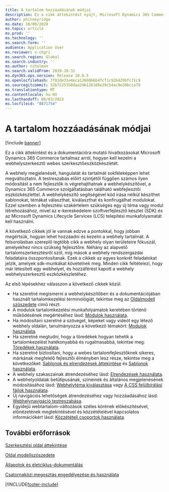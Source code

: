 ```yaml
---
title: A tartalom hozzáadásának módjai
description: Ez a cikk áttekintést nyújt, Microsoft Dynamics 365 Commerce és hivatkozásokat ad arra, hogy hol és hogyan kell elkezdeni a tartalomkezelést a webhelyszerkesztő webes szerzője eszközkészletével.
author: phinneyridge
ms.date: 10/09/2020
ms.topic: article
ms.prod: ''
ms.technology: ''
ms.search.form: ''
audience: Application User
ms.reviewer: v-chgri
ms.search.region: Global
ms.search.industry: ''
ms.author: niholman
ms.search.validFrom: 2019-10-31
ms.dyn365.ops.version: Release 10.0.5
ms.openlocfilehash: 7f01de31e4eca1266066b4fcf1c92b429bfc71c9
ms.sourcegitcommit: 52b7225350daa29b1263d8e29c54ac9e20bcca70
ms.translationtype: MT
ms.contentlocale: hu-HU
ms.lasthandoff: 06/03/2022
ms.locfileid: "8871754"
---
```

# <a name="ways-to-add-content"></a>A tartalom hozzáadásának módjai

[!include [banner](includes/banner.md)]

Ez a cikk áttekintést és a dokumentációra mutató hivatkozásokat Microsoft Dynamics 365 Commerce tartalmaz arról, hogyan kell kezelni a webhelyszerkesztő webes szerkesztőeszközkészletét.

A webhely megjelenését, hangulatát és tartalmát sokféleképpen lehet megváltoztatni. A testreszabás előírt szintjétől függően számos ilyen módosítást a nem fejlesztők is végrehajthatnak a webhelykészítővel, a Dynamics 365 Commerce szolgáltatásban található webfejlesztői eszközkészlettel. A webhelykészítő segítségével kód írása nélkül készíthet sablonokat, témákat választhat, kiválaszthat és konfirugálhat modulokat. Ezzel szemben a fejlesztési szakértelem szükséges egy új téma vagy modul létrehozásához, mivel az e-kereskedelem szoftverfejlesztő készlet (SDK) és az Microsoft Dynamics Lifecycle Services (LCS) telepítési munkafolyamatát kell használni.

A következő cikkek jól le vannak edzve a pontokkal, hogy jobban megértsük, hogyan lehet hozzáadni és kezelni a webhely tartalmát. A felsorolásban szereplő legtöbb cikk a webhely olyan területeire fókuszál, amelyekhez nincs szükség fejlesztőre. Néhány az alapvető tartalomszerkesztésről szól, míg mások a webhely rendszergazdai feladataira összpontosítanak. Ezek a cikkek az egyes konkrét feladatokat jelzik, amelyek sdk-munkákat követelnek meg. Minden cikk feltételezi, hogy már létesített egy webhelyet, és hozzáférést kapott a webhely webhelyszerkesztő eszközkészletéhez.

Az első lépésekhez válasszon a következő cikkek közül.

- Ha szeretné megismerni a webhelykészítőben és a dokumentációjában használt tartalomkezelési terminológiát, tekintse meg az [Oldalmodell szószedete](page-elements-overview.md) című részt.
- A modulok tartalomkezelési munkafolyamatok keretében történő működésének megértéséhez lásd: [Modulok használata](work-with-modules.md).
- Ha módosítani szeretné a szöveget, képeket vagy videót egy létező webhely oldalán, tanulmányozza a következő témakört: [Modulok használata](work-with-modules.md).
- Ha szeretné megtudni, hogy a töredékek hogyan tehetik a tartalomkezelést hatékonyabbá és rugalmasabbá, tekintse meg: [Töredékek használata](work-with-fragments.md).
- Ha szeretné biztosítani, hogy a webes tartalomfejlesztőknek sikeres, márkának megfelelő fejlesztői élményben lesz része, tekintse meg a következőket: [Sablonok és elrendezések áttekintése](templates-layouts-overview.md) és [Sablonok használata](work-with-templates.md).
- A webhely szakaszainak átrendezéséhez lásd: [Elrendezések használata](work-with-layouts.md).
- A webhelyoldalak betűtípusának, színeinek és általános megjelenésének módosításához lásd: [Webhelytéma kiválasztása](select-site-theme.md) vagy [A CSS felülbírálási fájlok használata](css-override-files.md).
- Új navigációs lehetőségek átrendezéséhez vagy hozzáadásához lásd: [Webhelynavigáció testreszabása](customize-site-navigation.md).
- Egyidejű webtartalom-változások széles körének előkészítésével, előnézetének megtekintésével és közzétételével kapcsolatos információkért lásd: [Közzétételi csoportok használata](publish-groups.md).

## <a name="additional-resources"></a>További erőforrások

[Szerkesztési oldal áttekintése](authoring-home-overview.md)

[Oldal modellszószedete](page-elements-overview.md)

[Állapotok és életciklus-dokumentálás](document-states-overview.md)

[Csatornaközi megosztás engedélyezése és használata](cross-channel-sharing.md)


[!INCLUDE[footer-include](../includes/footer-banner.md)]
